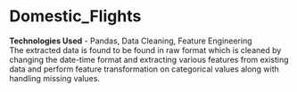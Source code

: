 # Domestic_Flights
**Technologies Used** - Pandas, Data Cleaning, Feature Engineering</br> 
The extracted data is found to be found in raw format which is cleaned by changing the date-time format and extracting various features from existing data and perform feature transformation on categorical values along with handling missing values.
